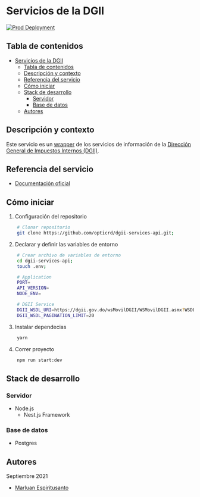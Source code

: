 # Servicios de la DGII

[![Prod Deployment](https://github.com/opticrd/dgii-services-api/actions/workflows/prod-cd.yml/badge.svg)](https://github.com/opticrd/dgii-services-api/actions/workflows/prod-cd.yml)

## Tabla de contenidos

- [Servicios de la DGII](#servicios-de-la-dgii)
  - [Tabla de contenidos](#tabla-de-contenidos)
  - [Descripción y contexto](#descripción-y-contexto)
  - [Referencia del servicio](#referencia-del-servicio)
  - [Cómo iniciar](#cómo-iniciar)
  - [Stack de desarrollo](#stack-de-desarrollo)
    - [Servidor](#servidor)
    - [Base de datos](#base-de-datos)
  - [Autores](#autores)

## Descripción y contexto

Este servicio es un [wrapper](https://es.quora.com/Qu%C3%A9-es-exactamente-un-wrapper-API-Y-en-qu%C3%A9-se-diferencia-de-solo-una-API) de los servicios de información de la [Dirección General de Impuestos Internos (DGII)](https://dgii.gov.do/wsMovilDGII/WSMovilDGII.asmx).

## Referencia del servicio

- [Documentación oficial](https://developers.digital.gob.do)

## Cómo iniciar

1. Configuración del repositorio

```sh
    # Clonar repositorio
    git clone https://github.com/opticrd/dgii-services-api.git;
```

2. Declarar y definir las variables de entorno

```sh
    # Crear archivo de variables de entorno
    cd dgii-services-api;
    touch .env;
```

```sh
    # Application
    PORT=
    API_VERSION=
    NODE_ENV=

    # DGII Service
    DGII_WSDL_URI=https://dgii.gov.do/wsMovilDGII/WSMovilDGII.asmx?WSDL
    DGII_WSDL_PAGINATION_LIMIT=20
```

3. Instalar dependecias

```sh
    yarn
```

4. Correr proyecto

```sh
    npm run start:dev
```

## Stack de desarrollo

### Servidor

- Node.js
  - Nest.js Framework

### Base de datos

- Postgres

## Autores

Septiembre 2021

- [Marluan Espiritusanto](https://github.com/marluanespiritusanto)
